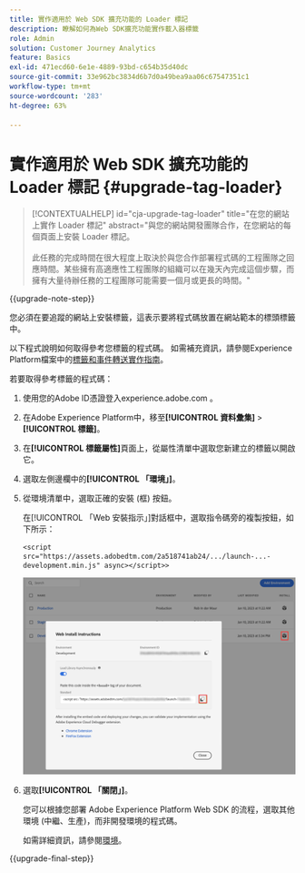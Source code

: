 ```yaml
---
title: 實作適用於 Web SDK 擴充功能的 Loader 標記
description: 瞭解如何為Web SDK擴充功能實作載入器標籤
role: Admin
solution: Customer Journey Analytics
feature: Basics
exl-id: 471ecd60-6e1e-4889-93bd-c654b35d40dc
source-git-commit: 33e962bc3834d6b7d0a49bea9aa06c67547351c1
workflow-type: tm+mt
source-wordcount: '283'
ht-degree: 63%

---
```


# 實作適用於 Web SDK 擴充功能的 Loader 標記 {#upgrade-tag-loader}

<!-- markdownlint-disable MD034 -->

>[!CONTEXTUALHELP]
>id="cja-upgrade-tag-loader"
>title="在您的網站上實作 Loader 標記"
>abstract="與您的網站開發團隊合作，在您網站的每個頁面上安裝 Loader 標記。<br><br>此任務的完成時間在很大程度上取決於與您合作部署程式碼的工程團隊之回應時間。某些擁有高適應性工程團隊的組織可以在幾天內完成這個步驟，而擁有大量待辦任務的工程團隊可能需要一個月或更長的時間。"

<!-- markdownlint-enable MD034 -->

{{upgrade-note-step}}

您必須在要追蹤的網站上安裝標籤，這表示要將程式碼放置在網站範本的標頭標籤中。

以下程式說明如何取得參考您標籤的程式碼。 如需補充資訊，請參閱Experience Platform檔案中的[標籤和事件轉送實作指南](https://experienceleague.adobe.com/en/docs/experience-platform/tags/get-started/implementation-guides)。

若要取得參考標籤的程式碼：

1. 使用您的Adobe ID憑證登入experience.adobe.com 。

1. 在Adobe Experience Platform中，移至&#x200B;**[!UICONTROL 資料彙集]** > **[!UICONTROL 標籤]**。

1. 在&#x200B;**[!UICONTROL 標籤屬性]**&#x200B;頁面上，從屬性清單中選取您新建立的標籤以開啟它。

1. 選取左側邊欄中的&#x200B;**[!UICONTROL 「環境」]**。

1. 從環境清單中，選取正確的安裝 (框) 按鈕。

   在[!UICONTROL 「Web 安裝指示」]對話框中，選取指令碼旁的複製按鈕，如下所示：

   ```
   <script src="https://assets.adobedtm.com/2a518741ab24/.../launch-...-development.min.js" async></script>>
   ```

   ![環境](assets/environment.png)

1. 選取&#x200B;**[!UICONTROL 「關閉」]**。

   您可以根據您部署 Adobe Experience Platform Web SDK 的流程，選取其他環境 (中繼、生產)，而非開發環境的程式碼。

   如需詳細資訊，請參閱[環境](https://experienceleague.adobe.com/docs/experience-platform/tags/publish/environments/environments.html?)。

{{upgrade-final-step}}
